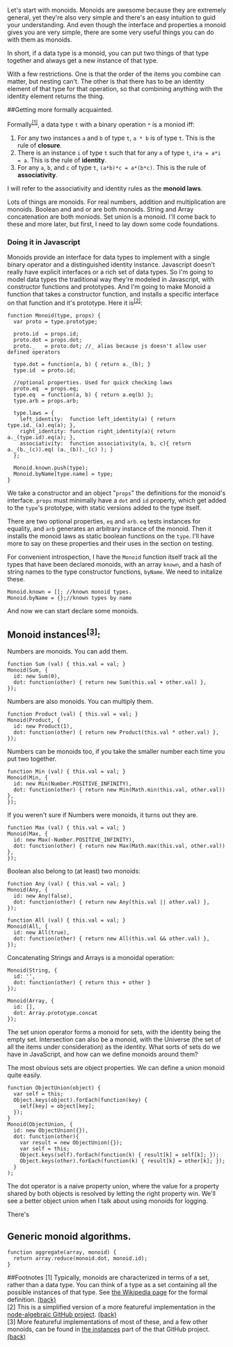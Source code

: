 Let's start with monoids. Monoids are awesome because they are extremely general, yet they're
also very simple and there's an easy intuition to guid your understanding. And even though the
interface and properties a monoid gives you are very simple, there are some very useful things
you can do with them as monoids.

In short, if a data type is a monoid, you can put two things of that type together and always
get a new instance of that type.

With a few restrictions. One is that the order of the items you combine can matter, but nesting
can't. The other is that there has to be an identity element of that type for that operation, so
that combining anything with the identity element returns the thing.

##Getting more formally acquainted.

Formally<sup>[\[1\]](#formal)</sup><a name="1"></a>, a data type `t` with a binary operation `*`
is a moniod iff:

1. For any two instances `a` and `b` of type `t`, `a * b` is of type `t`. This is the rule of
**closure**.
2. There is an instance `i` of type `t` such that for any `a` of type `t`, `i*a = a*i = a`. This
is the rule of **identity**.
3. For any `a`, `b`, and `c` of type `t`, `(a*b)*c = a*(b*c)`. This is the rule of
**associativity**.

I will refer to the associativity and identity rules as the **monoid laws**.

Lots of things are monoids. For real numbers, addition and multiplication are monoids. Boolean and
and or are both monoids. String and Array concatenation are both moniods. Set union is a monoid.
I'll come back to these and more later, but first, I need to lay down some code foundations.

### Doing it in Javascript

Monoids provide an interface for data types to implement with a single binary operator and
a distinguished identity instance. Javascript doesn't really have explicit interfaces or a
rich set of data types. So I'm going to model data types the traditional way they're modeled
in Javascript, with constructor functions and prototypes. And I'm going to make Monoid a
function that takes a constructor function, and installs a specific interface on that function
and it's prototype. Here it is<sup>[\[2\]](#monoid-core)</sup><a name="2"></a>:

    function Monoid(type, props) {
      var proto = type.prototype;

      proto.id  = props.id;
      proto.dot = props.dot;
      proto._   = proto.dot; //_ alias because js doesn't allow user defined operators

      type.dot = function(a, b) { return a._(b); }
      type.id  = proto.id;

      //optional properties. Used for quick checking laws
      proto.eq  = props.eq;
      type.eq  = function(a, b) { return a.eq(b) };
      type.arb = props.arb;

      type.laws = {
        left_identity:  function left_identity(a) { return type.id._(a).eq(a); },
        right_identity: function right_identity(a){ return a._(type.id).eq(a); },
        associativity:  function associativity(a, b, c){ return a._(b._(c)).eq( (a._(b))._(c) ); }
      };

      Monoid.known.push(type);
      Monoid.byName[type.name] = type;
    }

We take a constructor and an object "`props`" the definitions for the monoid's interface.
`props` must minimally have a `dot` and `id` property, which get added to the `type`'s
prototype, with static versions added to the type itself.

There are two optional properties, `eq` and `arb`. `eq` tests instances for equality, and
`arb` generates an arbitrary instance of the monoid. Then it installs the monoid laws as
static boolean functions on the `type`. I'll have more to say on these properties and their
uses in the section on testing.

For convenient introspection, I have the `Monoid` function itself track all the types that
have been declared monoids, with an array `known`, and a hash of string names to the type
constructor functions, `byName`. We need to initalize these.

    Monoid.known = []; //known monoid types.
    Monoid.byName = {};//known types by name

And now we can start declare some monoids.

## Monoid instances<sup>[\[3\]](#monoid-instances)</sup><a name="3"></a>:

Numbers are monoids. You can add them.

    function Sum (val) { this.val = val; }
    Monoid(Sum, {
      id: new Sum(0),
      dot: function(other) { return new Sum(this.val + other.val) },
    });

Numbers are also monoids. You can multiply them.

    function Product (val) { this.val = val; }
    Monoid(Product, {
      id: new Product(1),
      dot: function(other) { return new Product(this.val * other.val) },
    });

Numbers can be monoids too, if you take the smaller number each time you put two together.

    function Min (val) { this.val = val; }
    Monoid(Min, {
      id: new Min(Number.POSITIVE_INFINITY),
      dot: function(other) { return new Min(Math.min(this.val, other.val)) },
    });

If you weren't sure if Numbers were monoids, it turns out they are.

    function Max (val) { this.val = val; }
    Monoid(Max, {
      id: new Max(-Number.POSITIVE_INFINITY),
      dot: function(other) { return new Max(Math.max(this.val, other.val)) },
    });

Boolean also belong to (at least) two monoids:

    function Any (val) { this.val = val; }
    Monoid(Any, {
      id: new Any(false),
      dot: function(other) { return new Any(this.val || other.val) },
    });

    function All (val) { this.val = val; }
    Monoid(All, {
      id: new All(true),
      dot: function(other) { return new All(this.val && other.val) },
    });

Concatenating Strings and Arrays is a monoidal operation:

    Monoid(String, {
      id: '',
      dot: function(other) { return this + other }
    });

    Monoid(Array, {
      id: [],
      dot: Array.prototype.concat
    });

The set union operator forms a monoid for sets, with the identity being the empty set. Intersection
can also be a monoid, with the Universe (the set of all the items under consideration) as the identity.
What sorts of sets do we have in JavaScript, and how can we define monoids around them?

The most obvious sets are object properties. We can define a union monoid quite easily.

    function ObjectUnion(object) {
      var self = this;
      Object.keys(object).forEach(function(key) {
        self[key] = object[key];
      });
    }
    Monoid(ObjectUnion, {
      id: new ObjectUnion({}),
      dot: function(other){
        var result = new ObjectUnion({});
        var self = this;
        Object.keys(self).forEach(function(k) { result[k] = self[k]; });
        Object.keys(other).forEach(function(k) { result[k] = other[k]; });
      }
    );

The dot operator is a naive property union, where the value for a property shared by both objects
is resolved by letting the right property win. We'll see a better object union when I talk about
using monoids for logging.

There's 


## Generic monoid algorithms.

    function aggregate(array, monoid) {
      return array.reduce(monoid.dot, monoid.id);
    }


##Footnotes
<a name="formal">[1]</a> Typically, monoids are characterized in terms of a set, rather than
a data type. You can think of a type as a set containing all the possible instances of that
type. See [the Wikipedia page](https://en.wikipedia.org/wiki/Monoid#Definition) for the formal
definition. [(back)](#1)  
<a name="monoid-core">[2]</a> This is a simplified version of a more featureful implementation
in the [node-algebraic GitHub project][corejs]. [(back)](#2)  
<a name="monoid-instances">[3]</a> More featureful implementations of most of these, and a few
other monoids, can be found in [the instances][instancesjs] part of the that GitHub project.
[(back)](#3)  

[corejs]: https://github.com/adambaker/node-algebraic/blob/master/monoid/core.js
[instancesjs]: https://github.com/adambaker/node-algebraic/blob/master/monoid/instances.js
